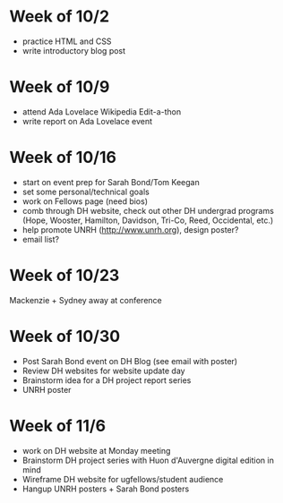 # Week of 10/2
* practice HTML and CSS
* write introductory blog post

# Week of 10/9
* attend Ada Lovelace Wikipedia Edit-a-thon
* write report on Ada Lovelace event

# Week of 10/16
* start on event prep for Sarah Bond/Tom Keegan
* set some personal/technical goals 
* work on Fellows page (need bios)
* comb through DH website, check out other DH undergrad programs (Hope, Wooster, Hamilton, Davidson, Tri-Co, Reed, Occidental, etc.)
* help promote UNRH (http://www.unrh.org), design poster? 
* email list? 

# Week of 10/23
Mackenzie + Sydney away at conference 

# Week of 10/30
* Post Sarah Bond event on DH Blog (see email with poster)
* Review DH websites for website update day
* Brainstorm idea for a DH project report series
* UNRH poster

# Week of 11/6
* work on DH website at Monday meeting
* Brainstorm DH project series with Huon d'Auvergne digital edition in mind
* Wireframe DH website for ugfellows/student audience
* Hangup UNRH posters + Sarah Bond posters
